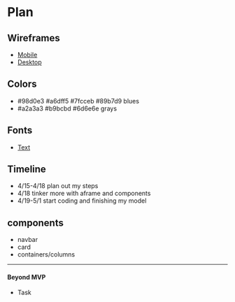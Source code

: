 # Plan

## Wireframes
* [Mobile](https://wireframe.cc/Xlfyih)
* [Desktop](https://wireframe.cc/PM3ikg)

## Colors
* #98d0e3 #a6dff5 #7fcceb #89b7d9 blues
* #a2a3a3 #b9bcbd #6d6e6e grays

## Fonts
* [Text](https://fonts.google.com/selection/embed)

## Timeline
* 4/15-4/18 plan out my steps
* 4/18 tinker more with aframe and components
* 4/19-5/1 start coding and finishing my model

## components
* navbar
* card
* containers/columns
---

#### Beyond MVP

* Task
